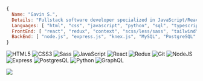 ```js
{
  Name: "Gavin S.",
  Details: "Fullstack software developer specialized in JavaScript/React",
  Languages: [ "html", "css", "javascript", "python", "sql", "typescript" ],
  FrontEnd: [ "react", "redux", "context", "scss/less/sass", "tailwind", "styled-components" ],
  BackEnd: [ "node.js", "express.js", "knex.js", "MySQL", "PostgreSQL" ]
}
```
![HTML5](https://img.shields.io/badge/-HTML5-000000?style=flat&logo=html5)
![CSS3](https://img.shields.io/badge/-CSS3-000000?style=flat&logo=css3)
![Sass](https://img.shields.io/badge/-Sass-000000?style=flat&logo=sass)
![JavaScript](https://img.shields.io/badge/-JavaScript-000000?style=flat&logo=javascript)
![React](https://img.shields.io/badge/-React-000000?style=flat&logo=react)
![Redux](https://img.shields.io/badge/-Redux-000000?style=flat&logo=redux)
![Git](https://img.shields.io/badge/-Git-000000?style=flat&logo=git)
![NodeJS](https://img.shields.io/badge/-NodeJS-000000?style=flat&logo=nodejs)
![Express](https://img.shields.io/badge/-Express-000000?style=flat&logo=express)
![PostgresQL](https://img.shields.io/badge/-PostgresQL-000000?style=flat&logo=postgresql)
![Python](https://img.shields.io/badge/-Python-000000?style=flat&logo=python)
![GraphQL](https://img.shields.io/badge/-GraphQL-000000?style=flat&logo=graphql)

<img src="https://github-readme-stats.vercel.app/api/top-langs?username=stahlgazer&layout=compact"/>


